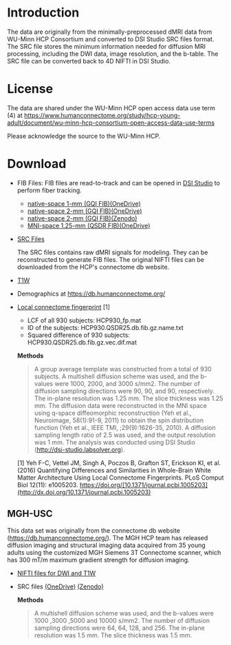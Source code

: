 # Introduction

The data are originally from the minimally-preprocessed dMRI data from WU-Minn HCP Consortium and converted to DSI Studio SRC files format. The SRC file stores the minimum information needed for diffusion MRI processing, including the DWI data, image resolution, and the b-table. The SRC file can be converted back to 4D NIFTI in DSI Studio.

# License

The data are shared under the WU-Minn HCP open access data use term (4) at <https://www.humanconnectome.org/study/hcp-young-adult/document/wu-minn-hcp-consortium-open-access-data-use-terms>

Please acknowledge the source to the WU-Minn HCP.

# Download

- FIB Files: FIB files are read-to-track and can be opened in [DSI Studio](http://dsi-studio.labsolver.org) to perform fiber tracking.
  - [native-space 1-mm (GQI FIB)(OneDrive)](https://pitt-my.sharepoint.com/:f:/g/personal/yehfc_pitt_edu/EhAofmkwtjlMlSku3_vniFEBkStumkY2i5y2YtoqIAOMBQ?e=US4888)
  - [native-space 2-mm (GQI FIB)(OneDrive)](https://pitt-my.sharepoint.com/:f:/g/personal/yehfc_pitt_edu/EvFAkXbKPjVCjuTuWcuyGyYBZRAUi4ytmwi9jDI1kFtguA?e=8p3AdS)
  - [native-space 2-mm (GQI FIB)(Zenodo)](https://zenodo.org/record/6307812)
  - [MNI-space 1.25-mm (QSDR FIB)(OneDrive)](https://pitt-my.sharepoint.com/:f:/g/personal/yehfc_pitt_edu/EqdBttDkWOREjqlB3Ql1KVkBgAueXUbqIdJWi1RpHSEiyg?e=bDcFTe)


- [SRC Files](https://pitt-my.sharepoint.com/:f:/g/personal/yehfc_pitt_edu/EmL_WkIkt3pFilc6MeqRoX0Bwhvs0Lr7X9LAoIucajLUwQ?e=c0w9xQ)

  The SRC files contains raw dMRI signals for modeling. They can be reconstructed to generate FIB files. The original NIFTI files can be downloaded from the HCP's connectome db website.
 
- [T1W](https://pitt-my.sharepoint.com/:f:/g/personal/yehfc_pitt_edu/EkPCanH2hTBEh47ZFHXIHuUBaYhGS5lcz3Hi1lAGoeqMcw?e=vCSidk)
- Demographics at <https://db.humanconnectome.org/>
- [Local connectome fingerprint](https://pitt-my.sharepoint.com/:f:/g/personal/yehfc_pitt_edu/Esw0yxBQM4pCtnjoRLm41kQBejzvhTd6p-XYcDCWMMIhyg?e=X1EKBL) [1]

   * LCF of all 930 subjects: HCP930_fp.mat
   * ID of the subjects: HCP930.QSDR25.db.fib.gz.name.txt
   * Squared difference of 930 subjects: HCP930.QSDR25.db.fib.gz.vec.dif.mat

  **Methods**
  > A group average template was constructed from a total of 930 subjects. A multishell diffusion scheme was used, and the b-values were 1000, 2000, and 3000 s/mm2. The number of diffusion sampling directions were 90, 90, and 90, respectively. The in-plane resolution was 1.25 mm. The slice thickness was 1.25 mm. The diffusion data were reconstructed in the MNI space using q-space diffeomorphic reconstruction (Yeh et al., Neuroimage, 58(1):91-9, 2011) to obtain the spin distribution function (Yeh et al., IEEE TMI, ;29(9):1626-35, 2010). A diffusion sampling length ratio of 2.5 was used, and the output resolution was 1 mm. The analysis was conducted using DSI Studio (http://dsi-studio.labsolver.org).

  [1] Yeh F-C, Vettel JM, Singh A, Poczos B, Grafton ST, Erickson KI, et al. (2016) Quantifying Differences and Similarities in Whole-Brain White Matter Architecture Using Local Connectome Fingerprints. PLoS Comput Biol 12(11): e1005203. https://doi.org/[10.1371/journal.pcbi.1005203](http://dx.doi.org/10.1371/journal.pcbi.1005203)


## MGH-USC 

This data set was originally from the connectome db website (https://db.humanconnectome.org/). The MGH HCP team has released diffusion imaging and structural imaging data acquired from 35 young adults using the customized MGH Siemens 3T Connectome scanner, which has 300 mT/m maximum gradient strength for diffusion imaging.

- [NIFTI files for DWI and T1W](https://pitt-my.sharepoint.com/:f:/g/personal/yehfc_pitt_edu/El5HHIaNyD1Hreo5hvZaCjcBjrbfyfiEUG22lvcPHYC_pA?e=wKkjEc)
- SRC files [(OneDrive)](https://pitt-my.sharepoint.com/:f:/g/personal/yehfc_pitt_edu/EiyOUXXxs01FljIc7J1AypABeY3imX_CLfkpPUbBVM0hGg?e=XqhbBt) [(Zenodo)](https://zenodo.org/record/6315871)

  **Methods**
  > A multishell diffusion scheme was used, and the b-values were 1000 ,3000 ,5000 and 10000 s/mm2. The number of diffusion sampling directions were 64, 64, 128, and 256. The in-plane resolution was 1.5 mm. The slice thickness was 1.5 mm.


